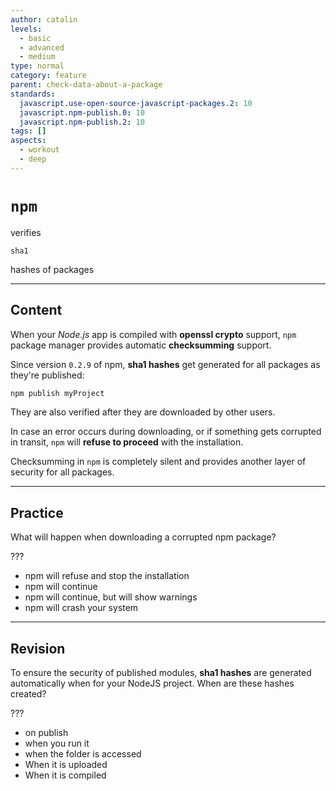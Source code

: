 ```yaml
---
author: catalin
levels:
  - basic
  - advanced
  - medium
type: normal
category: feature
parent: check-data-about-a-package
standards:
  javascript.use-open-source-javascript-packages.2: 10
  javascript.npm-publish.0: 10
  javascript.npm-publish.2: 10
tags: []
aspects:
  - workout
  - deep
---
```


# `npm`

 verifies 

`sha1`

 hashes of packages


---

## Content

When your *Node.js* app is compiled with **openssl crypto** support, `npm` package manager  provides automatic  **checksumming** support.

Since version `0.2.9` of npm, **sha1 hashes** get generated for all packages as they're published:

```bash
npm publish myProject
```

They are also verified after they are downloaded by other users.

In case an error occurs during downloading, or if something gets corrupted in transit, `npm` will **refuse to proceed** with the installation.

Checksumming in `npm` is completely silent and provides another layer of security for all packages.


---

## Practice

What will happen when downloading a corrupted npm package?

???

* npm will refuse and stop the installation
* npm will continue
* npm will continue, but will show warnings
* npm will crash your system


---

## Revision

To ensure the security of published modules, **sha1 hashes** are generated automatically when for your NodeJS project. When are these hashes created?

???

* on publish
* when you run it
* when the folder is accessed
* When it is uploaded
* When it is compiled

